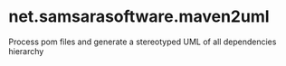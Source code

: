 # net.samsarasoftware.maven2uml

Process pom files and generate a stereotyped UML of all dependencies hierarchy
